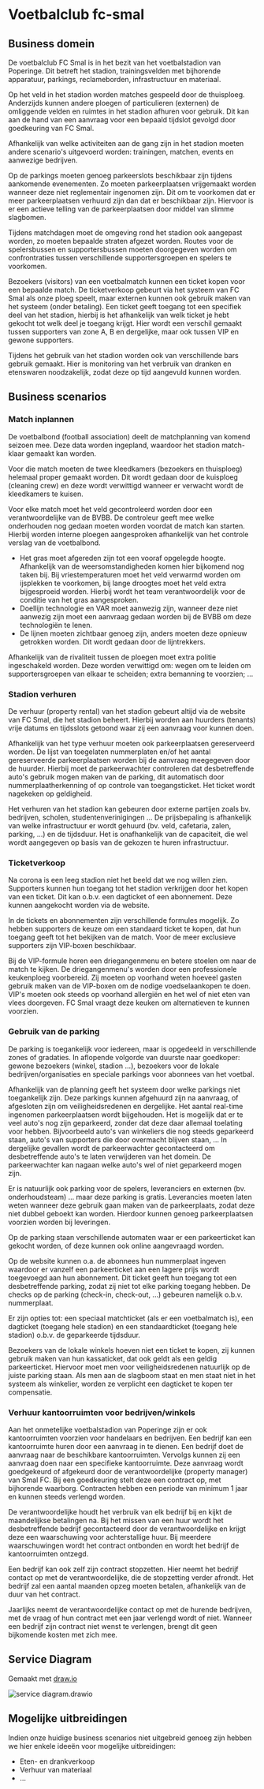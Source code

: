 # Voetbalclub fc-smal

## Business domein

De voetbalclub FC Smal is in het bezit van het voetbalstadion van Poperinge. Dit betreft het stadion, trainingsvelden met bijhorende apparatuur, parkings, reclameborden, infrastructuur en materiaal.

Op het veld in het stadion worden matches gespeeld door de thuisploeg. Anderzijds kunnen andere ploegen of particulieren (externen) de omliggende velden en ruimtes in het stadion afhuren voor gebruik. Dit kan aan de hand van een aanvraag voor een bepaald tijdslot gevolgd door goedkeuring van FC Smal.

Afhankelijk van welke activiteiten aan de gang zijn in het stadion moeten andere scenario's uitgevoerd worden: trainingen, matchen, events en aanwezige bedrijven.

Op de parkings moeten genoeg parkeerslots beschikbaar zijn tijdens aankomende evenementen. Zo moeten parkeerplaatsen vrijgemaakt worden wanneer deze niet reglementair ingenomen zijn. Dit om te voorkomen dat er meer parkeerplaatsen verhuurd zijn dan dat er beschikbaar zijn. Hiervoor is er een actieve telling van de parkeerplaatsen door middel van slimme slagbomen.

Tijdens matchdagen moet de omgeving rond het stadion ook aangepast worden, zo moeten bepaalde straten afgezet worden. Routes voor de spelersbussen en supportersbussen moeten doorgegeven worden om confrontraties tussen verschillende supportersgroepen en spelers te voorkomen.

Bezoekers (visitors) van een voetbalmatch kunnen een ticket kopen voor een bepaalde match. De ticketverkoop gebeurt via het systeem van FC Smal als onze ploeg speelt, maar externen kunnen ook gebruik maken van het systeem (onder betaling). Een ticket geeft toegang tot een specifiek deel van het stadion, hierbij is het afhankelijk van welk ticket je hebt gekocht tot welk deel je toegang krijgt. Hier wordt een verschil gemaakt tussen supporters van zone A, B en dergelijke, maar ook tussen VIP en gewone supporters.

Tijdens het gebruik van het stadion worden ook van verschillende bars gebruik gemaakt. Hier is monitoring van het verbruik van dranken en etenswaren noodzakelijk, zodat deze op tijd aangevuld kunnen worden.

## Business scenarios

### Match inplannen

De voetbalbond (football association) deelt de matchplanning van komend seizoen mee. Deze data worden ingepland, waardoor het stadion match-klaar gemaakt kan worden.

Voor die match moeten de twee kleedkamers (bezoekers en thuisploeg) helemaal proper gemaakt worden. Dit wordt gedaan door de kuisploeg (cleaning crew) en deze wordt verwittigd wanneer er verwacht wordt de kleedkamers te kuisen.

Voor elke match moet het veld gecontroleerd worden door een verantwoordelijke van de BVBB. De controleur geeft mee welke onderhouden nog gedaan moeten worden voordat de match kan starten. Hierbij worden interne ploegen aangesproken afhankelijk van het controle verslag van de voetbalbond.

- Het gras moet afgereden zijn tot een vooraf opgelegde hoogte. Afhankelijk van de weersomstandigheden komen hier bijkomend nog taken bij. Bij vriestemperaturen moet het veld verwarmd worden om ijsplekken te voorkomen, bij lange droogtes moet het veld extra bijgesproeid worden. Hierbij wordt het team verantwoordelijk voor de conditie van het gras aangesproken.
- Doellijn technologie en VAR moet aanwezig zijn, wanneer deze niet aanwezig zijn moet een aanvraag gedaan worden bij de BVBB om deze technologiën te lenen.
- De lijnen moeten zichtbaar genoeg zijn, anders moeten deze opnieuw getrokken worden. Dit wordt gedaan door de lijntrekkers.

Afhankelijk van de rivaliteit tussen de ploegen moet extra politie ingeschakeld worden. Deze worden verwittigd om: wegen om te leiden om supportersgroepen van elkaar te scheiden; extra bemanning te voorzien; ...

<!--

- (Martijn) Dit heeft niet echt betrekking tot ons systeem volgens mij, misschien beter achterwege laten;

- (Stijn) Wel relevant, want dan wordt de politie verwittigd. Dus is de politie een extra factor, gebruik makend van het systeem.
- (Lars) ik vind dit ook wel goed, met die kuisploeg enzo.

- (Arthur) kzit nog eens te peinzen: eigenlijk moeten we hier ook rekening houden met bv. de leveranciers (eten etc.) want dit hoort ook allemaal bij het inplannen van de match;
je moet deze leveranciers allemaal contacteren om ervoor te zorgen dat hun producten tegen de matchdag bij jou liggen.
Tzelfde kan eig. ook gezegd worden over bv. de parking; je zou moeten laten weten aan de externe bedrijven/winkels dat er die dag match is; waardoor ook zij daar rekening mee kunnen houden, of zelfs op in spelen. als we spreken over 'planning', hoort dit er allemaal bij

-->


### Stadion verhuren

De verhuur (property rental) van het stadion gebeurt altijd via de website van FC Smal, die het stadion beheert. Hierbij worden aan huurders (tenants) vrije datums en tijdsslots getoond waar zij een aanvraag voor kunnen doen.

Afhankelijk van het type verhuur moeten ook parkeerplaatsen gereserveerd worden. De lijst van toegelaten nummerplaten en/of het aantal gereserveerde parkeerplaatsen worden bij de aanvraag meegegeven door de huurder. Hierbij moet de parkeerwachter controleren dat desbetreffende auto's gebruik mogen maken van de parking, dit automatisch door nummerplaatherkenning of op controle van toegangsticket. Het ticket wordt nagekeken op geldigheid.

Het verhuren van het stadion kan gebeuren door externe partijen zoals bv. bedrijven, scholen, studentenverinigingen ... De prijsbepaling is afhankelijk van welke infrastructuur er wordt gehuurd (bv. veld, cafetaria, zalen, parking, ...) en de tijdsduur. Het is onafhankelijk van de capaciteit, die wel wordt aangegeven op basis van de gekozen te huren infrastructuur.

### Ticketverkoop



<!---

(Martijn) Alvorens diep op de verschillende niveaus in te gaan zou ik gewoon uitleggen dat mensen een ticket kunnen kopen en dat ze dan inchecken op de dag van de match. Dat is de belangrijkste functionaliteit.

(Stijn) Ticketverkoop prioriteit. De gradaties kan je wel gebruiken als inkleding.
Wel heel weinig betrokken factors, uiteindelijk maar 1 interactie. Client <-> Online ticketverkoop.

Door het gebruik van VIP-tickets is het wel noodzakelijk dat er gebruik gemaakt wordt van het systeem.
- Voor hoeveel mensen moeten er gerechten voorzien worden.
  - Allergiën
  - Verzoeken
  => Mss beter als een ander scenario gebruiken.

--->


Na corona is een leeg stadion niet het beeld dat we nog willen zien. Supporters kunnen hun toegang tot het stadion verkrijgen door het kopen van een ticket. Dit kan o.b.v. een dagticket of een abonnement. Deze kunnen aangekocht worden via de website.

In de tickets en abonnementen zijn verschillende formules mogelijk. Zo hebben supporters de keuze om een standaard ticket te kopen, dat hun toegang geeft tot het bekijken van de match. Voor de meer exclusieve supporters zijn VIP-boxen beschikbaar. 

Bij de VIP-formule horen een driegangenmenu en betere stoelen om naar de match te kijken. De driegangenmenu's worden door een professionele keukenploeg voorbereid. Zij moeten op voorhand weten hoeveel gasten gebruik maken van de VIP-boxen om de nodige voedselaankopen te doen. VIP's moeten ook steeds op voorhand allergiën en het wel of niet eten van vlees doorgeven. FC Smal vraagt deze keuken om alternatieven te kunnen voorzien.

<!--
(Stijn) Dit deel zou eig. weggelaten mogen worden.

(Arthur) Tenzij we de interacties met ons systeem uitleggen: registreren als abonnee, gegevens ingeven (nummerplaat etc), abonnement dan kopen op website, ...
=> in feite kunnen we ook hier een apart scenario van maken. het kopen van een abonnement (voor de eerste keer weliswaar)

* Eén maand voor de match opent de ticketverkoop. Als deze geopend is kunnen supporters van de thuisploeg of van de bezoekers een plekje reserveren voor zichzelf of voor meerdere personen (max. 5). Er zijn verschillende levels van tickets. Je hebt de gewone stoeltjes, waarvan de prijs stijgt des te beter de plaatsen. Maar er zijn ook de VIP boxes die supporters kunnen huren. Bij de VIP boxes kan een maaltijd genomen worden.
* Trouwe supporters van FC Smal kunnen in het begin van het seizoen een abonnement kopen, dit geeft hen toegang tot alle matches met zekerheid van plekken tussen andere abonnementen houders. Dit abonnement kan je in één keer afbetalen maar kan ook een maandelijkse storting zijn. Het is goedkoper wanneer het direct betaald wordt.
* Supporters hebben ook de mogelijkheid om lid te worden van de fanclub. Hiervoor betaalt men een maandelijkse prijs (wel stukken lager dan het abonnement). Wanneer een supporter lid is van de fanclub krijgt die eerder toegang tot tickets en aan een lagere prijs voor betere zitjes. 

-->


### Gebruik van de parking

De parking is toegankelijk voor iedereen, maar is opgedeeld in verschillende zones of gradaties. In aflopende volgorde van duurste naar goedkoper: gewone bezoekers (winkel, stadion ...), bezoekers voor de lokale bedrijven/organisaties en speciale parkings voor abonnees van het voetbal.

Afhankelijk van de planning geeft het systeem door welke parkings niet toegankelijk zijn. Deze parkings kunnen afgehuurd zijn na aanvraag, of afgesloten zijn om veiligheidsredenen en dergelijke. Het aantal real-time ingenomen parkeerplaatsen wordt bijgehouden. Het is mogelijk dat er te veel auto's nog zijn geparkeerd, zonder dat deze daar allemaal toelating voor hebben. Bijvoorbeeld auto's van winkeliers die nog steeds geparkeerd staan, auto's van supporters die door overmacht blijven staan, ... In dergelijke gevallen wordt de parkeerwachter gecontacteerd om desbetreffende auto's te laten verwijderen van het domein. De parkeerwachter kan nagaan welke auto's wel of niet geparkeerd mogen zijn.

Er is natuurlijk ook parking voor de spelers, leveranciers en externen (bv. onderhoudsteam) ... maar deze parking is gratis. Leverancies moeten laten weten wanneer deze gebruik gaan maken van de parkeerplaats, zodat deze niet dubbel geboekt kan worden. Hierdoor kunnen genoeg parkeerplaatsen voorzien worden bij leveringen.

Op de parking staan verschillende automaten waar er een parkeerticket kan gekocht worden, of deze kunnen ook online aangevraagd worden.

Op de website kunnen o.a. de abonnees hun nummerplaat ingeven waardoor er vanzelf een parkeerticket aan een lagere prijs wordt toegevoegd aan hun abonnement. Dit ticket geeft hun toegang tot een desbetreffende parking, zodat zij niet tot elke parking toegang hebben. De checks op de parking (check-in, check-out, ...) gebeuren namelijk o.b.v. nummerplaat.

Er zijn opties tot: een speciaal matchticket (als er een voetbalmatch is), een dagticket (toegang hele stadion) en een standaardticket (toegang hele stadion) o.b.v. de geparkeerde tijdsduur.

Bezoekers van de lokale winkels hoeven niet een ticket te kopen, zij kunnen gebruik maken van hun kassaticket, dat ook geldt als een geldig parkeerticket. Hiervoor moet men voor veiligheidsredenen natuurlijk op de juiste parking staan. Als men aan de slagboom staat en men staat niet in het systeem als winkelier, worden ze verplicht een dagticket te kopen ter compensatie.

### Verhuur kantoorruimten voor bedrijven/winkels

Aan het onmetelijke voetbalstadion van Poperinge zijn er ook kantoorruimten voorzien voor handelaars en bedrijven. Een bedrijf kan een kantoorruimte huren door een aanvraag in te dienen. Een bedrijf doet de aanvraag naar de beschikbare kantoorruimten. Vervolgs kunnen zij een aanvraag doen naar een specifieke kantoorruimte. Deze aanvraag wordt goedgekeurd of afgekeurd door de verantwoordelijke (property manager) van Smal FC. Bij een goedkeuring stelt deze een contract op, met bijhorende waarborg. Contracten hebben een periode van minimum 1 jaar en kunnen steeds verlengd worden.

De verantwoordelijke houdt het verbruik van elk bedrijf bij en kijkt de maandelijkse betalingen na. Bij het missen van een huur wordt het desbetreffende bedrijf gecontacteerd door de verantwoordelijke en krijgt deze een waarschuwing voor achterstallige huur. Bij meerdere waarschuwingen wordt het contract ontbonden en wordt het bedrijf de kantoorruimten ontzegd.

Een bedrijf kan ook zelf zijn contract stopzetten. Hier neemt het bedrijf contact op met de verantwoordelijke, die de stopzetting verder afrondt. Het bedrijf zal een aantal maanden opzeg moeten betalen, afhankelijk van de duur van het contract.

Jaarlijks neemt de verantwoordelijke contact op met de hurende bedrijven, met de vraag of hun contract met een jaar verlengd wordt of niet. Wanneer een bedrijf zijn contract niet wenst te verlengen, brengt dit geen bijkomende kosten met zich mee.



<!--

### ~~Onderhoud stadion~~



(Arthur) Dees eeft redelijk wat overlap met de 'match inplannen', dus kweet niet egt wat we hiermee willen doen

Met elke match moet er vooraf minstens één training ingepland worden en minstens één team meeting om de tactieken te bespreken. De tijdsstippen van de match, training en meeting worden meegedeeld met de spelers, trainer, staf en de verantwoordelijke voor het onderhoud van de velden. Deze laatste moeten zorgen dat het veld tegen de match speelklaar is.

(Stijn) Ja klopt, ik zou het eerder weglaten dan.

-->



<!--Drie uur voordat de match start kunnen supporters het machtige stadion bezoeken en in de merchandise shop iets kopen en in het café, cafetaria 'de sporthalle' bij Carlo en Melanie, iets drinken. Tegen drie uur voor de match moeten, naast het stadion in zijn geheel, dus ook de shops en de cafetaria klaarstaan. -->


## Service Diagram

Gemaakt met [draw.io](draw.io)

<!--

(Stijn) Nog toe te voegen:

    - VIP-boxen: keukencrew die moeten weten voor hoeveel mensen ze gerechten moeten voorzien en welke allergiën of vegitariërs er zijn.

- Bij het verhuur van kantoorruimtes, moet daar ook geen verantwoordelijke van FC Smal  rechtstreeks verbonden zijn daarmee? (Allez ben luidop aan het denken nu, ik kan echt totaal fout zijn. :'(  )

(Arthur) Kben nu ff aant denken hé, stel da we het scenario 'abonnement kopen (als nieuw lid)' erbij pakken, dan krijgen we een héél registratieproces erbij (!)

-->

![service diagram.drawio](service_diagram.png)

## Mogelijke uitbreidingen

Indien onze huidige business scenarios niet uitgebreid genoeg zijn hebben we hier enkele ideeën voor mogelijke uitbreidingen:

* Eten- en drankverkoop
* Verhuur van materiaal
* ...
